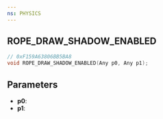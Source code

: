```yaml
---
ns: PHYSICS
---
```

## ROPE_DRAW_SHADOW_ENABLED

```c
// 0xF159A63806BB5BA8
void ROPE_DRAW_SHADOW_ENABLED(Any p0, Any p1);
```

## Parameters
* **p0**:
* **p1**:
